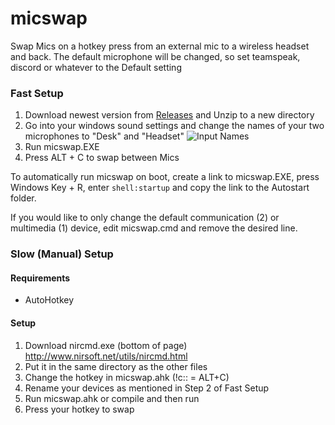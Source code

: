 # micswap
Swap Mics on a hotkey press from an external mic to a wireless headset and back. The default microphone will be changed, so set teamspeak, discord or whatever to the Default setting

### Fast Setup
1. Download newest version from [Releases](https://github.com/DatDraggy/micswap-arctis-7/releases) and Unzip to a new directory
2. Go into your windows sound settings and change the names of your two microphones to "Desk" and "Headset"
![Input Names](https://img.kieran.de/wOstKEe.png)
3. Run micswap.EXE
4. Press ALT + C to swap between Mics

To automatically run micswap on boot, create a link to micswap.EXE, press Windows Key + R, enter `shell:startup` and copy the link to the Autostart folder.

If you would like to only change the default communication (2) or multimedia (1) device, edit micswap.cmd and remove the desired line.

### Slow (Manual) Setup
#### Requirements
* AutoHotkey

#### Setup

1. Download nircmd.exe (bottom of page) http://www.nirsoft.net/utils/nircmd.html
2. Put it in the same directory as the other files
3. Change the hotkey in micswap.ahk (!c:: = ALT+C)
4. Rename your devices as mentioned in Step 2 of Fast Setup
5. Run micswap.ahk or compile and then run
6. Press your hotkey to swap

